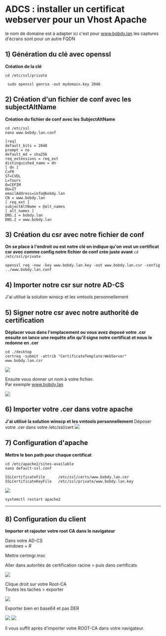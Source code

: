 # ADCS : installer un certificat webserver pour un Vhost Apache

le nom de domaine est à adapter ici c'est pour www.bobdy.lan
les captures d'écrans sont pour un autre FQDN

## 1) Génération du clé avec openssl
**Création de la clé**

```cd /etc/ssl/private ```


``` sudo openssl genrsa -out mydomain.key 2048```

## 2) Création d'un fichier de conf avec les subjectAltName
**Création du fichier de conf avec les SubjectAltName**

```
cd /etc/ssl  
nano www.bobdy.lan.conf
```

```
[req]
default_bits = 2048
prompt = no
default_md = sha256
req_extensions = req_ext
distinguished_name = dn
[ dn ]
C=FR
ST=CVDL
L=Tours
O=CEFIM
OU=IT
emailAddress=info@bobdy.lan
CN = www.bobdy.lan
[ req_ext ]
subjectAltName = @alt_names
[ alt_names ]
DNS.1 = bobdy.lan
DNS.2 = www.bobdy.lan
```


## 3) Création du csr avec notre fichier de conf
**On se place à l'endroit ou est notre clé on indique qu'on veut un certificat csr avec comme config notre fichier de conf crée juste avant**
``` cd /etc/ssl/private ```

```openssl req -new -key www.bobdy.lan.key -out www.bobdy.lan.csr -config ../www.bobdy.lan.conf```

## 4) Importer notre csr sur notre AD-CS

J'ai utilisé la solution winscp et les vmtools personnellement  



## 5) Signer notre csr avec notre authorité de certification

**Déplacer vous dans l'emplacement ou vous avez deposé votre .csr ensuite on lance une requête afin qu'il signe notre certificat et nous le redonne en .cer**

```
cd ./desktop 
certreq -submit -attrib "CertificateTemplate:WebServer" www.bobdy.lan.csr
```

<img src= "https://i.imgur.com/qVtt5j7.png">

Ensuite vous donner un nom à votre fichier.  
Par exemple www.bobdy.lan

<img src= "https://i.imgur.com/eIfAdpg.png">

## 6) Importer votre .cer dans votre apache 
**J'ai utilisé la solution winscp et les vmtools personnellement**
Déposer votre .cer dans votre /etc/ssl/cert
<img src= "https://i.imgur.com/GHlOPvg.png">

## 7) Configuration d'apache
**Mettre le bon path pour chaque certificat**  

```
cd /etc/apache2/sites-available
nano default-ssl.conf
```
```
SSLCertificateFile      /etc/ssl/certs/www.bobdy.lan.cer
SSLCertificateKeyFile   /etc/ssl/private/www.bobdy.lan.key
```

<img src= "https://i.imgur.com/hjXzi3a.png">

```
systemctl restart apache2
```

***
## 8) Configuration du client
**Importer et rajouter votre root CA dans le navigateur**

Dans votre AD-CS  
*windows + R*

Mettre certmgr.msc

Aller dans autorités de certification racine > puis dans certificats

<img src= "https://i.imgur.com/RmfvEzK.png">

Clique droit sur votre Root-CA  
Toutes les taches > exporter

<img src= "https://i.imgur.com/2qkh5N6.png">

Exporter bien en base64 et pas DER

<img src= "https://i.imgur.com/fPWE94e.png">
<img src= "https://i.imgur.com/ec4SyCB.png">

Il vous suffit après d'importer votre ROOT-CA dans votre navigateur.
